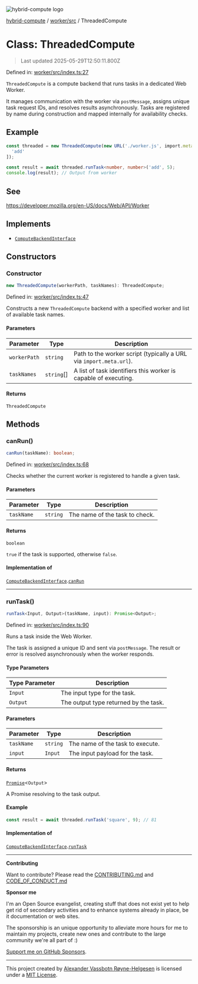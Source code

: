 <div><img alt="hybrid-compute logo" src="https://raw.githubusercontent.com/phun-ky/hybrid-compute/main/public/logo-hybrid-compute-horizontal-colored-package.svg?raw=true" style="max-height:32px;"/></div>

[hybrid-compute](../../../README.md) / [worker/src](../README.md) /
ThreadedCompute

# Class: ThreadedCompute

> Last updated 2025-05-29T12:50:11.800Z

Defined in:
[worker/src/index.ts:27](https://github.com/phun-ky/hybrid-compute-core/blob/main/packages/worker/src/index.ts#L27)

`ThreadedCompute` is a compute backend that runs tasks in a dedicated Web
Worker.

It manages communication with the worker via `postMessage`, assigns unique task
request IDs, and resolves results asynchronously. Tasks are registered by name
during construction and mapped internally for availability checks.

## Example

```ts
const threaded = new ThreadedCompute(new URL('./worker.js', import.meta.url), [
  'add'
]);

const result = await threaded.runTask<number, number>('add', 5);
console.log(result); // Output from worker
```

## See

https://developer.mozilla.org/en-US/docs/Web/API/Worker

## Implements

- [`ComputeBackendInterface`](../../../core/src/types/interfaces/ComputeBackendInterface.md)

## Constructors

### Constructor

```ts
new ThreadedCompute(workerPath, taskNames): ThreadedCompute;
```

Defined in:
[worker/src/index.ts:47](https://github.com/phun-ky/hybrid-compute-core/blob/main/packages/worker/src/index.ts#L47)

Constructs a new `ThreadedCompute` backend with a specified worker and list of
available task names.

#### Parameters

| Parameter    | Type        | Description                                                        |
| ------------ | ----------- | ------------------------------------------------------------------ |
| `workerPath` | `string`    | Path to the worker script (typically a URL via `import.meta.url`). |
| `taskNames`  | `string`\[] | A list of task identifiers this worker is capable of executing.    |

#### Returns

`ThreadedCompute`

## Methods

### canRun()

```ts
canRun(taskName): boolean;
```

Defined in:
[worker/src/index.ts:68](https://github.com/phun-ky/hybrid-compute-core/blob/main/packages/worker/src/index.ts#L68)

Checks whether the current worker is registered to handle a given task.

#### Parameters

| Parameter  | Type     | Description                    |
| ---------- | -------- | ------------------------------ |
| `taskName` | `string` | The name of the task to check. |

#### Returns

`boolean`

`true` if the task is supported, otherwise `false`.

#### Implementation of

[`ComputeBackendInterface`](../../../core/src/types/interfaces/ComputeBackendInterface.md).[`canRun`](../../../core/src/types/interfaces/ComputeBackendInterface.md#canrun)

---

### runTask()

```ts
runTask<Input, Output>(taskName, input): Promise<Output>;
```

Defined in:
[worker/src/index.ts:90](https://github.com/phun-ky/hybrid-compute-core/blob/main/packages/worker/src/index.ts#L90)

Runs a task inside the Web Worker.

The task is assigned a unique ID and sent via `postMessage`. The result or error
is resolved asynchronously when the worker responds.

#### Type Parameters

| Type Parameter | Description                           |
| -------------- | ------------------------------------- |
| `Input`        | The input type for the task.          |
| `Output`       | The output type returned by the task. |

#### Parameters

| Parameter  | Type     | Description                      |
| ---------- | -------- | -------------------------------- |
| `taskName` | `string` | The name of the task to execute. |
| `input`    | `Input`  | The input payload for the task.  |

#### Returns

[`Promise`](https://developer.mozilla.org/docs/Web/JavaScript/Reference/Global_Objects/Promise)<`Output`>

A Promise resolving to the task output.

#### Example

```ts
const result = await threaded.runTask('square', 9); // 81
```

#### Implementation of

[`ComputeBackendInterface`](../../../core/src/types/interfaces/ComputeBackendInterface.md).[`runTask`](../../../core/src/types/interfaces/ComputeBackendInterface.md#runtask)

---

**Contributing**

Want to contribute? Please read the
[CONTRIBUTING.md](https://github.com/phun-ky/hybrid-compute/blob/main/CONTRIBUTING.md)
and
[CODE_OF_CONDUCT.md](https://github.com/phun-ky/hybrid-compute/blob/main/CODE_OF_CONDUCT.md)

**Sponsor me**

I'm an Open Source evangelist, creating stuff that does not exist yet to help
get rid of secondary activities and to enhance systems already in place, be it
documentation or web sites.

The sponsorship is an unique opportunity to alleviate more hours for me to
maintain my projects, create new ones and contribute to the large community
we're all part of :)

[Support me on GitHub Sponsors](https://github.com/sponsors/phun-ky).

---

This project created by [Alexander Vassbotn Røyne-Helgesen](http://phun-ky.net)
is licensed under a [MIT License](https://choosealicense.com/licenses/mit/).
